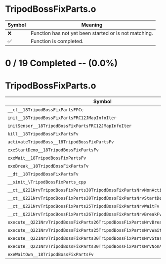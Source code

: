# TripodBossFixParts.o
| Symbol | Meaning 
| ------------- | ------------- 
| :x: | Function has not yet been started or is not matching. 
| :white_check_mark: | Function is completed. 


# 0 / 19 Completed -- (0.0%)
# TripodBossFixParts.o
| Symbol | Decompiled? |
| ------------- | ------------- |
| `__ct__18TripodBossFixPartsFPCc` | :x: |
| `init__18TripodBossFixPartsFRC12JMapInfoIter` | :x: |
| `initSensor__18TripodBossFixPartsFRC12JMapInfoIter` | :x: |
| `kill__18TripodBossFixPartsFv` | :x: |
| `activateTripodBoss__18TripodBossFixPartsFv` | :x: |
| `exeStartDemo__18TripodBossFixPartsFv` | :x: |
| `exeWait__18TripodBossFixPartsFv` | :x: |
| `exeBreak__18TripodBossFixPartsFv` | :x: |
| `__dt__18TripodBossFixPartsFv` | :x: |
| `__sinit_\TripodBossFixParts_cpp` | :x: |
| `__ct__Q221NrvTripodBossFixParts30TripodBossFixPartsNrvNonActiveFv` | :x: |
| `__ct__Q221NrvTripodBossFixParts30TripodBossFixPartsNrvStartDemoFv` | :x: |
| `__ct__Q221NrvTripodBossFixParts25TripodBossFixPartsNrvWaitFv` | :x: |
| `__ct__Q221NrvTripodBossFixParts26TripodBossFixPartsNrvBreakFv` | :x: |
| `execute__Q221NrvTripodBossFixParts26TripodBossFixPartsNrvBreakCFP5Spine` | :x: |
| `execute__Q221NrvTripodBossFixParts25TripodBossFixPartsNrvWaitCFP5Spine` | :x: |
| `execute__Q221NrvTripodBossFixParts30TripodBossFixPartsNrvStartDemoCFP5Spine` | :x: |
| `execute__Q221NrvTripodBossFixParts30TripodBossFixPartsNrvNonActiveCFP5Spine` | :x: |
| `exeWaitOwn__18TripodBossFixPartsFv` | :x: |
